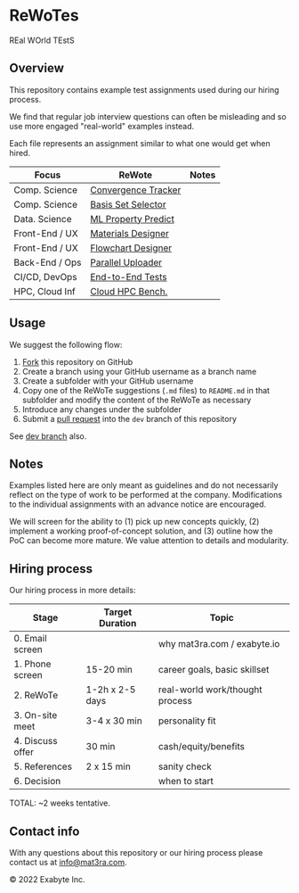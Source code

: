 # ReWoTes

REal WOrld TEstS

## Overview

This repository contains example test assignments used during our hiring process.

We find that regular job interview questions can often be misleading and so use more engaged "real-world" examples instead.

Each file represents an assignment similar to what one would get when hired.

| Focus          | ReWote                    | Notes                          |
| ---------------| --------------------------| ------------------------------ |
| Comp. Science  | [Convergence Tracker](Basis-Set-Selector.md) |                                |
| Comp. Science  | [Basis Set Selector](Convergence-Tracker.md)  |                                |
| Data. Science  | [ML Property Predict](ML-Band-Gaps.md) |                                |
| Front-End / UX | [Materials Designer](Materials-Designer.md)  |                                |
| Front-End / UX | [Flowchart Designer](Flowchart-Designer.md)  |                                |
| Back-End / Ops | [Parallel Uploader](Flowchart-Designer.md)   |                                |
| CI/CD, DevOps  | [End-to-End Tests](Flowchart-Designer.md)    |                                |
| HPC, Cloud Inf | [Cloud HPC Bench.](Flowchart-Designer.md)    |                                |

## Usage

We suggest the following flow:

1. [Fork](https://docs.github.com/en/free-pro-team@latest/github/getting-started-with-github/fork-a-repo) this repository on GitHub
2. Create a branch using your GitHub username as a branch name
3. Create a subfolder with your GitHub username
4. Copy one of the ReWoTe suggestions (`.md` files) to `README.md` in that subfolder and modify the content of the ReWoTe as necessary
5. Introduce any changes under the subfolder
6. Submit a [pull request](https://docs.github.com/en/free-pro-team@latest/github/collaborating-with-issues-and-pull-requests/creating-a-pull-request-from-a-fork) into the `dev` branch of this repository

See [dev branch](https://github.com/Exabyte-io/rewotes/tree/dev) also.

## Notes

Examples listed here are only meant as guidelines and do not necessarily reflect on the type of work to be performed at the company. Modifications to the individual assignments with an advance notice are encouraged.

We will screen for the ability to (1) pick up new concepts quickly, (2) implement a working proof-of-concept solution, and (3) outline how the PoC can become more mature. We value attention to details and modularity.


## Hiring process

Our hiring process in more details:

| Stage             | Target Duration   | Topic                          |
| ----------------- | ----------------- | ------------------------------ |
| 0. Email screen   |                   | why mat3ra.com / exabyte.io    |
| 1. Phone screen   | 15-20 min         | career goals, basic skillset   |
| 2. ReWoTe         | 1-2h x 2-5 days   | real-world work/thought process|
| 3. On-site meet   | 3-4 x 30 min      | personality fit                |
| 4. Discuss offer  | 30 min            | cash/equity/benefits           |
| 5. References     | 2 x 15 min        | sanity check                   |
| 6. Decision       |                   | when to start                  |

TOTAL: ~2 weeks tentative.


## Contact info

With any questions about this repository or our hiring process please contact us at info@mat3ra.com.

© 2022 Exabyte Inc.
